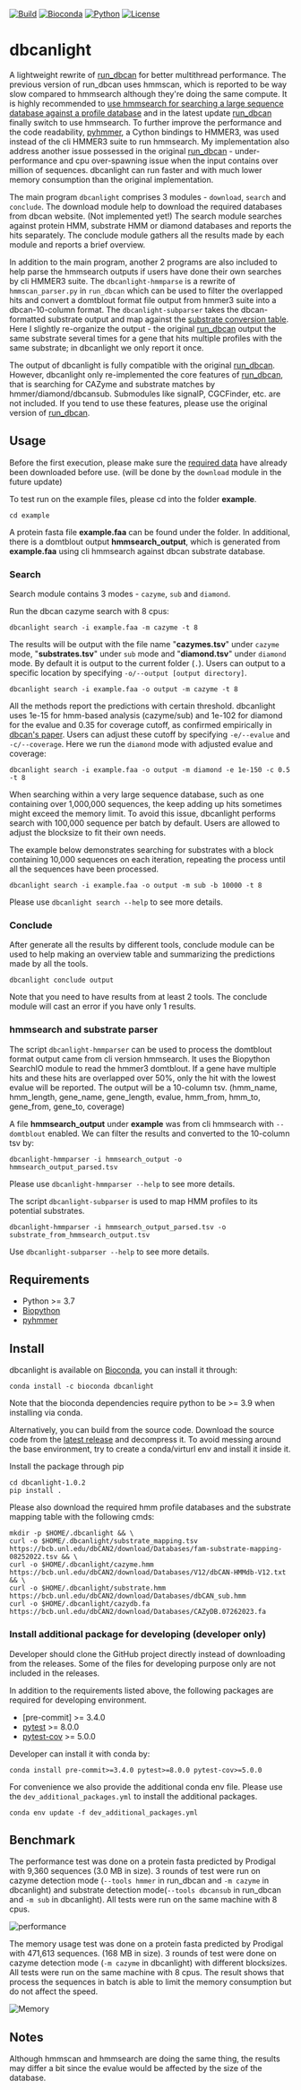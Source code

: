 [![Build](https://img.shields.io/github/actions/workflow/status/chtsai0105/dbcanlight/python-versions.yml?branch=main&logo=github)](https://github.com/chtsai0105/dbcanlight/actions/workflows/python-versions.yml)
[![Bioconda](https://img.shields.io/conda/v/bioconda/dbcanlight?logo=anaconda&color=orange)][Bioconda]
[![Python](https://img.shields.io/badge/python-3.7_%7C_3.8_%7C_3.9_%7C_3.10_%7C_3.11_%7C_3.12-blue?logo=python)](https://github.com/chtsai0105/dbcanlight/actions/workflows/python-versions.yml)
[![License](https://img.shields.io/github/license/chtsai0105/dbcanlight?label=license)](https://github.com/chtsai0105/dbcanlight/blob/master/LICENSE)

# dbcanlight

A lightweight rewrite of [run_dbcan] for better multithread performance. The previous version of run_dbcan uses hmmscan, which is
reported to be way slow compared to hmmsearch although they're doing the same compute. It is highly recommended to [use hmmsearch
for searching a large sequence database against a profile database][hmmscan_vs_hmmsearch] and in the latest update [run_dbcan]
finally switch to use hmmsearch. To further improve the performance and the code readability, [pyhmmer], a Cython bindings to
HMMER3, was used instead of the cli HMMER3 suite to run hmmsearch. My implementation also address another issue possessed in the
original [run_dbcan] - under-performance and cpu over-spawning issue when the input contains over million of sequences. dbcanlight
can run faster and with much lower memory consumption than the original implementation.

The main program `dbcanlight` comprises 3 modules - `download`, `search` and `conclude`. The download module help to download the
required databases from dbcan website. (Not implemented yet!) The search module searches against protein HMM, substrate HMM or
diamond databases and reports the hits separately. The conclude module gathers all the results made by each module and reports a
brief overview.

In addition to the main program, another 2 programs are also included to help parse the hmmsearch outputs if users have done their
own searches by cli HMMER3 suite. The `dbcanlight-hmmparse` is a rewrite of `hmmscan_parser.py` in `run_dbcan` which can be used
to filter the overlapped hits and convert a domtblout format file output from hmmer3 suite into a dbcan-10-column format. The
`dbcanlight-subparser` takes the dbcan-formatted substrate output and map against the [substrate conversion table][dbcansub]. Here
I slightly re-organize the output - the original [run_dbcan] output the same substrate several times for a gene that hits multiple
profiles with the same substrate; in dbcanlight we only report it once.

The output of dbcanlight is fully compatible with the original [run_dbcan]. However, dbcanlight only re-implemented the core
features of [run_dbcan], that is searching for CAZyme and substrate matches by hmmer/diamond/dbcansub. Submodules like signalP,
CGCFinder, etc. are not included. If you tend to use these features, please use the original version of [run_dbcan].

## Usage

Before the first execution, please make sure the [required data](#required_data) have already been downloaded before use. (will be
done by the `download` module in the future update)

To test run on the example files, please cd into the folder **example**.

```
cd example
```

A protein fasta file **example.faa** can be found under the folder. In additional, there is a domtblout output
**hmmsearch_output**, which is generated from **example.faa** using cli hmmsearch against dbcan substrate database.

### Search

Search module contains 3 modes - `cazyme`, `sub` and `diamond`.

Run the dbcan cazyme search with 8 cpus:

```
dbcanlight search -i example.faa -m cazyme -t 8
```

The results will be output with the file name "**cazymes.tsv**" under `cazyme` mode, "**substrates.tsv**" under `sub` mode and
"**diamond.tsv**" under `diamond` mode. By default it is output to the current folder (`.`). Users can output to a specific
location by specifying `-o/--output [output directory]`.

```
dbcanlight search -i example.faa -o output -m cazyme -t 8
```

All the methods report the predictions with certain threshold. dbcanlight uses 1e-15 for hmm-based analysis (cazyme/sub) and
1e-102 for diamond for the evalue and 0.35 for coverage cutoff, as confirmed empirically in [dbcan's paper][dbcan2_paper]. Users
can adjust these cutoff by specifying `-e/--evalue` and `-c/--coverage`. Here we run the `diamond` mode with adjusted evalue and
coverage:

```
dbcanlight search -i example.faa -o output -m diamond -e 1e-150 -c 0.5 -t 8
```

When searching within a very large sequence database, such as one containing over 1,000,000 sequences, the keep adding up hits
sometimes might exceed the memory limit. To avoid this issue, dbcanlight performs search with 100,000 sequence per batch by
default. Users are allowed to adjust the blocksize to fit their own needs.

The example below demonstrates searching for substrates with a block containing 10,000 sequences on each iteration, repeating the
process until all the sequences have been processed.

```
dbcanlight search -i example.faa -o output -m sub -b 10000 -t 8
```

Please use `dbcanlight search --help` to see more details.

### Conclude

After generate all the results by different tools, conclude module can be used to help making an overview table and summarizing
the predictions made by all the tools.

```
dbcanlight conclude output
```

Note that you need to have results from at least 2 tools. The conclude module will cast an error if you have only 1 results.

### hmmsearch and substrate parser

The script `dbcanlight-hmmparser` can be used to process the domtblout format output came from cli version hmmsearch. It uses the
Biopython SearchIO module to read the hmmer3 domtblout. If a gene have multiple hits and these hits are overlapped over 50%, only
the hit with the lowest evalue will be reported. The output will be a 10-column tsv. (hmm_name, hmm_length, gene_name,
gene_length, evalue, hmm_from, hmm_to, gene_from, gene_to, coverage)

A file **hmmsearch_output** under **example** was from cli hmmsearch with `--domtblout` enabled. We can filter the results and
converted to the 10-column tsv by:

```
dbcanlight-hmmparser -i hmmsearch_output -o hmmsearch_output_parsed.tsv
```

Please use `dbcanlight-hmmparser --help` to see more details.

The script `dbcanlight-subparser` is used to map HMM profiles to its potential substrates.

```
dbcanlight-hmmparser -i hmmsearch_output_parsed.tsv -o substrate_from_hmmsearch_output.tsv
```

Use `dbcanlight-subparser --help` to see more details.

## Requirements

- Python >= 3.7
- [Biopython]
- [pyhmmer]

## Install

dbcanlight is available on [Bioconda], you can install it through:

```
conda install -c bioconda dbcanlight
```

Note that the bioconda dependencies require python to be >= 3.9 when installing via conda.

Alternatively, you can build from the source code. Download the source code from the [latest
release](https://github.com/chtsai0105/dbcanlight/releases/latest) and decompress it. To avoid messing around the base
environment, try to create a conda/virturl env and install it inside it.

Install the package through pip

```
cd dbcanlight-1.0.2
pip install .
```

<a name="required_data"></a>Please also download the required hmm profile databases and the substrate mapping table with the
following cmds:

```
mkdir -p $HOME/.dbcanlight && \
curl -o $HOME/.dbcanlight/substrate_mapping.tsv https://bcb.unl.edu/dbCAN2/download/Databases/fam-substrate-mapping-08252022.tsv && \
curl -o $HOME/.dbcanlight/cazyme.hmm https://bcb.unl.edu/dbCAN2/download/Databases/V12/dbCAN-HMMdb-V12.txt && \
curl -o $HOME/.dbcanlight/substrate.hmm https://bcb.unl.edu/dbCAN2/download/Databases/dbCAN_sub.hmm
curl -o $HOME/.dbcanlight/cazydb.fa https://bcb.unl.edu/dbCAN2/download/Databases/CAZyDB.07262023.fa
```

### Install additional package for developing (developer only)

Developer should clone the GitHub project directly instead of downloading from the releases. Some of the files for developing
purpose only are not included in the releases.

In addition to the requirements listed above, the following packages are required for developing environment.

- [pre-commit] >= 3.4.0
- [pytest] >= 8.0.0
- [pytest-cov] >= 5.0.0

Developer can install it with conda by:

```
conda install pre-commit>=3.4.0 pytest>=8.0.0 pytest-cov>=5.0.0
```

For convenience we also provide the additional conda env file. Please use the `dev_additional_packages.yml` to install the additional packages.

```
conda env update -f dev_additional_packages.yml
```

## Benchmark

The performance test was done on a protein fasta predicted by Prodigal with 9,360 sequences (3.0 MB in size). 3 rounds of test
were run on cazyme detection mode (`--tools hmmer` in run_dbcan and `-m cazyme` in dbcanlight) and substrate detection
mode(`--tools dbcansub` in run_dbcan and `-m sub` in dbcanlight). All tests were run on the same machine with 8 cpus.

![performance](misc/performance_comparison.svg)

The memory usage test was done on a protein fasta predicted by Prodigal with 471,613 sequences. (168 MB in size). 3 rounds of test
were done on cazyme detection mode (`-m cazyme` in dbcanlight) with different blocksizes. All tests were run on the same machine
with 8 cpus. The result shows that process the sequences in batch is able to limit the memory consumption but do not affect the
speed.

![Memory](misc/performance_blocksize.svg)

## Notes

Although hmmscan and hmmsearch are doing the same thing, the results may differ a bit since the evalue would be affected by the
size of the database.

[run_dbcan]: https://github.com/linnabrown/run_dbcan
[hmmscan_vs_hmmsearch]: http://cryptogenomicon.org/hmmscan-vs-hmmsearch-speed-the-numerology.html
[pyhmmer]: https://pyhmmer.readthedocs.io/en/stable/index.html
[dbcansub]: http://bcb.unl.edu/dbCAN2/download/Databases/fam-substrate-mapping-08252022.tsv
[dbcan2_paper]: https://doi.org/10.1093/nar/gky418
[Biopython]: https://biopython.org/
[Bioconda]: https://anaconda.org/bioconda/dbcanlight
[pytest]: https://docs.pytest.org/en/stable/
[pytest-cov]: https://pytest-cov.readthedocs.io/en/stable/
